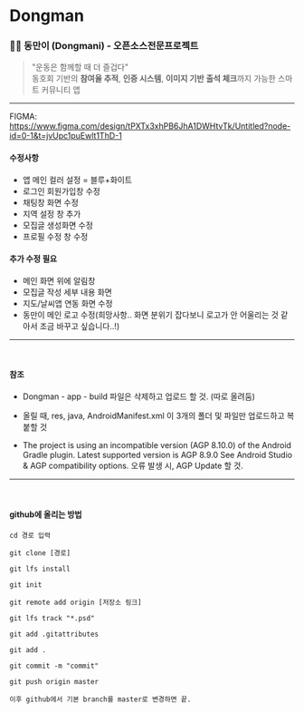 # Dongman
### 🏋️‍♀️ 동만이 (Dongmani) - 오픈소스전문프로젝트

> "운동은 함께할 때 더 즐겁다"  
> 동호회 기반의 **참여율 추적**, **인증 시스템**, **이미지 기반 출석 체크**까지 가능한 스마트 커뮤니티 앱

---

FIGMA:
https://www.figma.com/design/tPXTx3xhPB6JhA1DWHtvTk/Untitled?node-id=0-1&t=jvUpc1puEwlt1ThD-1

#### 수정사항
- 앱 메인 컬러 설정 = 블루+화이트
- 로그인 회원가입창 수정
- 채팅창 화면 수정
- 지역 설정 창 추가
- 모집글 생성화면 수정
- 프로필 수정 창 수정

#### 추가 수정 필요
- 메인 화면 위에 알림창
- 모집글 작성 세부 내용 화면
- 지도/날씨앱 연동 화면 수정
- 동만이 메인 로고 수정(희망사항.. 화면 분위기 잡다보니 로고가 안 어울리는 것 같아서 조금 바꾸고 싶습니다..!)

---
</br>

#### 참조

- Dongman - app - build 파일은 삭제하고 업로드 할 것. (따로 올려둠)
- 올릴 때, res, java, AndroidManifest.xml
이 3개의 폴더 및 파일만 업로드하고 복붙할 것

- The project is using an incompatible version (AGP 8.10.0) of the Android Gradle plugin. Latest supported version is AGP 8.9.0
See Android Studio & AGP compatibility options.
오류 발생 시, AGP Update 할 것.

---
<br/>

#### github에 올리는 방법

```
cd 경로 입력

git clone [경로]

git lfs install

git init

git remote add origin [저장소 링크]

git lfs track "*.psd"

git add .gitattributes

git add .

git commit -m "commit"

git push origin master

이후 github에서 기본 branch를 master로 변경하면 끝.
```
